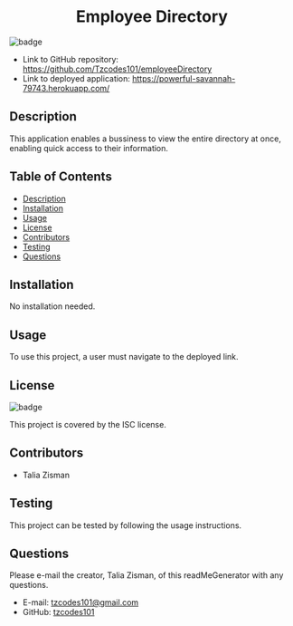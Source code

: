 <h1 align=center>Employee Directory</h1>

![badge](https://img.shields.io/badge/license-ISC-brightgreen)

- Link to GitHub repository: https://github.com/Tzcodes101/employeeDirectory
- Link to deployed application: https://powerful-savannah-79743.herokuapp.com/

## Description
This application enables a bussiness to view the entire directory at once, enabling quick access to their information. 

## Table of Contents
- [Description](#Description)
- [Installation](#Installation)
- [Usage](#Usage)
- [License](#License)
- [Contributors](#Contributors)
- [Testing](#Testing)
- [Questions](#Questions)

## Installation
No installation needed.

## Usage
To use this project, a user must navigate to the deployed link.

## License
![badge](https://img.shields.io/badge/license-ISC-brightgreen)

This project is covered by the ISC license.

## Contributors
- Talia Zisman

## Testing
This project can be tested by following the usage instructions.

## Questions
Please e-mail the creator, Talia Zisman, of this readMeGenerator with any questions.
- E-mail: tzcodes101@gmail.com
- GitHub: [tzcodes101](http://github.com/tzcodes101)